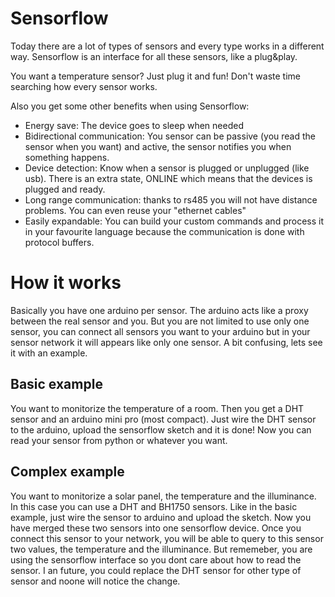 Sensorflow
==========
Today there are a lot of types of sensors and every type works in a different way.
Sensorflow is an interface for all these sensors, like a plug&play.

You want a temperature sensor? Just plug it and fun! Don't waste time searching how
every sensor works.

Also you get some other benefits when using Sensorflow:
 * Energy save: The device goes to sleep when needed
 * Bidirectional communication: You sensor can be passive (you read the sensor when you want) and active, the sensor notifies you when something happens.
 * Device detection: Know when a sensor is plugged or unplugged (like usb). There is an extra state, ONLINE which means that the devices is plugged and ready.
 * Long range communication: thanks to rs485 you will not have distance problems. You can even reuse your "ethernet cables"
 * Easily expandable: You can build your custom commands and process it in your favourite language because the communication is done with
 protocol buffers.

How it works
============
Basically you have one arduino per sensor. The arduino acts like a proxy between the real sensor and you. But you are not limited to use only one
sensor, you can connect all sensors you want to your arduino but in your sensor network it will appears like only one sensor. A bit confusing, lets
see it with an example.

Basic example
-------------
You want to monitorize the temperature of a room. Then you get a DHT sensor and an arduino mini pro (most compact). Just wire the DHT sensor
to the arduino, upload the sensorflow sketch and it is done! Now you can read your sensor from python or whatever you want.

Complex example
---------------
You want to monitorize a solar panel, the temperature and the illuminance. In this case you can use a DHT and BH1750 sensors. Like in the basic
example, just wire the sensor to arduino and upload the sketch. Now you have merged these two sensors into one sensorflow device. Once you connect
this sensor to your network, you will be able to query to this sensor two values, the temperature and the illuminance. But rememeber, you are using
the sensorflow interface so you dont care about how to read the sensor. I an future, you could replace the DHT sensor for other type of sensor and noone will notice the change.
